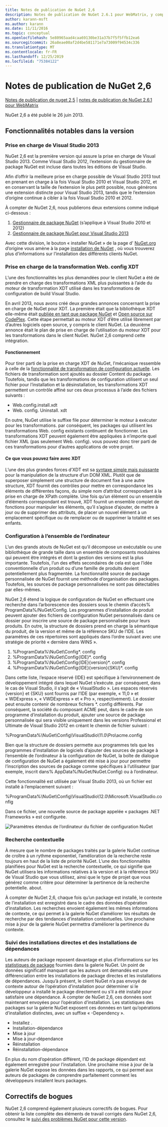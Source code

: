 ```yaml
---
title: Notes de publication de NuGet 2,6
description: Notes de publication de NuGet 2.6.1 pour WebMatrix, y compris les problèmes connus, les correctifs de bogues, les fonctionnalités ajoutées et DCR.
author: karann-msft
ms.author: karann
ms.date: 11/11/2016
ms.topic: conceptual
ms.openlocfilehash: 5e80965aad4caa69130be31a37b7f5f5ffb12ea6
ms.sourcegitcommit: 26a8eae00af2d4be581171e7a73009f94534c336
ms.translationtype: MT
ms.contentlocale: fr-FR
ms.lasthandoff: 12/25/2019
ms.locfileid: "75384122"
---
```

# <a name="nuget-26-release-notes"></a>Notes de publication de NuGet 2,6

[Notes de publication de nuget 2,5](../release-notes/nuget-2.5.md) | [notes de publication de NuGet 2.6.1 pour WebMatrix](../release-notes/nuget-2.6.1-for-webmatrix.md)

NuGet 2,6 a été publié le 26 juin 2013.

## <a name="notable-features-in-the-release"></a>Fonctionnalités notables dans la version

### <a name="support-for-visual-studio-2013"></a>Prise en charge de Visual Studio 2013

NuGet 2,6 est la première version qui assure la prise en charge de Visual Studio 2013. Comme Visual Studio 2012, l’extension du gestionnaire de package NuGet est incluse dans toutes les éditions de Visual Studio.

Afin d’offrir la meilleure prise en charge possible de Visual Studio 2013 tout en prenant en charge à la fois Visual Studio 2010 et Visual Studio 2012, et en conservant la taille de l’extension le plus petit possible, nous générons une extension distincte pour Visual Studio 2013, tandis que le l’extension d’origine continue à cibler à la fois Visual Studio 2010 et 2012.

À compter de NuGet 2,6, nous publierons deux extensions comme indiqué ci-dessous :

1. [Gestionnaire de package NuGet](https://marketplace.visualstudio.com/items?itemName=NuGetTeam.NuGetPackageManager) (s’applique à Visual Studio 2010 et 2012)
1. [Gestionnaire de package NuGet pour Visual Studio 2013](https://marketplace.visualstudio.com/items?itemName=NuGetTeam.NuGetPackageManagerforVisualStudio2013)

Avec cette division, le bouton « installer NuGet » de la page d' [NuGet.org](https://nuget.org) d’origine vous amène à la page [installation de NuGet](../install-nuget-client-tools.md) , où vous trouverez plus d’informations sur l’installation des différents clients NuGet.

<a name="xdt"></a>

### <a name="xdt-webconfig-transformation-support"></a>Prise en charge de la transformation Web. config XDT

L’une des fonctionnalités les plus demandées pour le client NuGet a été de prendre en charge des transformations XML plus puissantes à l’aide du moteur de transformation XDT utilisé dans les transformations de configuration de build Visual Studio.

En avril 2013, nous avons créé deux grandes annonces concernant la prise en charge de NuGet pour XDT. La première était que la bibliothèque XDT elle-même était [publiée en tant que package NuGet](https://nuget.org/packages/Microsoft.Web.Xdt) et [Open source sur CodePlex](http://xdt.codeplex.com/). Cette étape permettait au moteur XDT d’être utilisé librement par d’autres logiciels open source, y compris le client NuGet. La deuxième annonce était le plan de prise en charge de l’utilisation du moteur XDT pour les transformations dans le client NuGet. NuGet 2,6 comprend cette intégration.

#### <a name="how-it-works"></a>Fonctionnement

Pour tirer parti de la prise en charge XDT de NuGet, l’mécanique ressemble à celle de la [fonctionnalité de transformation de configuration actuelle](../create-packages/source-and-config-file-transformations.md).
Les fichiers de transformation sont ajoutés au dossier Content du package. Toutefois, tandis que les transformations de configuration utilisent un seul fichier pour l’installation et la désinstallation, les transformations XDT permettent un contrôle affiné sur ces deux processus à l’aide des fichiers suivants :

- Web.config.install.xdt
- Web. config. Uninstall. xdt

En outre, NuGet utilise le suffixe file pour déterminer le moteur à exécuter pour les transformations. par conséquent, les packages qui utilisent les transformations Web. config existants continuent de fonctionner. Les transformations XDT peuvent également être appliquées à n’importe quel fichier XML (pas seulement Web. config). vous pouvez donc tirer parti de ces transformations pour d’autres applications de votre projet.

#### <a name="what-you-can-do-with-xdt"></a>Ce que vous pouvez faire avec XDT

L’une des plus grandes forces d’XDT est sa [syntaxe simple mais puissante](https://docs.microsoft.com/previous-versions/aspnet/dd465326(v=vs.110)) pour la manipulation de la structure d’un DOM XML. Plutôt que de superposer simplement une structure de document fixe à une autre structure, XDT fournit des contrôles pour mettre en correspondance les éléments de différentes façons, du simple nom d’attribut correspondant à la prise en charge de XPath complète. Une fois qu’un élément ou un ensemble d’éléments correspondant est trouvé, XDT fournit un ensemble complet de fonctions pour manipuler les éléments, qu’il s’agisse d’ajouter, de mettre à jour ou de supprimer des attributs, de placer un nouvel élément à un emplacement spécifique ou de remplacer ou de supprimer la totalité et ses enfants.

### <a name="machine-wide-configuration"></a>Configuration à l’ensemble de l’ordinateur

L’un des grands atouts de NuGet est qu’il décompose un exécutable ou une bibliothèque de grande taille dans un ensemble de composants modulaires qui peuvent être intégrés et dont la gestion des versions est la plus importante. Toutefois, l’un des effets secondaires de cela est que l’idée conventionnelle d’un produit ou d’une famille de produits devient potentiellement plus fragmentée.
La fonctionnalité source de package personnalisée de NuGet fournit une méthode d’organisation des packages. Toutefois, les sources de package personnalisées ne sont pas détectables par elles-mêmes.

NuGet 2,6 étend la logique de configuration de NuGet en effectuant une recherche dans l’arborescence des dossiers sous le chemin d’accès% ProgramData%/NuGet/Config. Les programmes d’installation de produit peuvent ajouter des fichiers de configuration NuGet personnalisés dans ce dossier pour inscrire une source de package personnalisée pour leurs produits. En outre, la structure de dossiers prend en charge la sémantique du produit, de la version et même de la référence SKU de l’IDE. Les paramètres de ces répertoires sont appliqués dans l’ordre suivant avec une stratégie de priorité « dernière dans WINS ».

1. %ProgramData%\NuGet\Config\*. config
2. %ProgramData%\NuGet\Config\{IDE}\*. config
3. %ProgramData%\NuGet\Config\{IDE}\{version}\*. config
4. %ProgramData%\NuGet\Config\{IDE}\{version}\{SKU}\*. config

Dans cette liste, l’espace réservé {IDE} est spécifique à l’environnement de développement intégré dans lequel NuGet s’exécute. par conséquent, dans le cas de Visual Studio, il s’agit de « VisualStudio ». Les espaces réservés {version} et {SKU} sont fournis par l’IDE (par exemple, « 11,0 » et « WDExpress », « VWDExpress » et « Pro », respectivement). Le dossier peut ensuite contenir de nombreux fichiers *. config différents.
Par conséquent, la société du composant ACME peut, dans le cadre de son programme d’installation du produit, ajouter une source de package personnalisée qui sera visible uniquement dans les versions Professional et Ultimate de Visual Studio 2012 en créant le chemin de fichier suivant :

%ProgramData%\NuGet\Config\VisualStudio\11.0\Pro\acme.config

Bien que la structure de dossiers permette aux programmes tels que les programmes d’installation de logiciels d’ajouter des sources de package à l’ensemble de l’ordinateur à la configuration de NuGet, la boîte de dialogue de configuration de NuGet a également été mise à jour pour permettre l’inscription des sources de package comme spécifiques à l’utilisateur (par exemple, inscrit dans% AppData%/NuGet/NuGet.Config) ou à l’ordinateur.

Cette fonctionnalité est utilisée par Visual Studio 2013, où un fichier est installé à l’emplacement suivant :

%ProgramData%\NuGet\Config\VisualStudio\12.0\Microsoft.VisualStudio.config

Dans ce fichier, une nouvelle source de package appelée « packages .NET Frameworks » est configurée.

![Paramètres étendus de l’ordinateur du fichier de configuration NuGet](./media/NuGet-Config-File-Machine-Wide.png)

### <a name="contextualizing-search"></a>Recherche contextuelle

À mesure que le nombre de packages traités par la galerie NuGet continue de croître à un rythme exponentiel, l’amélioration de la recherche reste toujours en haut de la liste de priorité NuGet. L’une des fonctionnalités planifiées pour NuGet est la recherche contextuelle, ce qui signifie que NuGet utilisera les informations relatives à la version et à la référence SKU de Visual Studio que vous utilisez, ainsi que le type de projet que vous générez comme critère pour déterminer la pertinence de la recherche potentielle. about.

À compter de NuGet 2,6, chaque fois qu’un package est installé, le contexte de l’installation est enregistré dans le cadre des données d’opération d’installation.  Les recherches envoient également les mêmes informations de contexte, ce qui permet à la galerie NuGet d’améliorer les résultats de recherche par des tendances d’installation contextuelles.  Une prochaine mise à jour de la galerie NuGet permettra d’améliorer la pertinence du contexte.

### <a name="tracking-direct-installs-vs-dependency-installs"></a>Suivi des installations directes et des installations de dépendances

Les auteurs de package reposent davantage et plus d’informations sur les [statistiques de package](http://blog.nuget.org/20130226/Introducing-Package-Statistics.html) fournies dans la galerie NuGet.  Un point de données significatif manquant que les auteurs ont demandés est une différenciation entre les installations de package directes et les installations de dépendances.  Jusqu’à présent, le client NuGet n’a pas envoyé de contexte autour de l’opération d’installation pour déterminer si le développeur a installé le package directement ou s’il a été installé pour satisfaire une dépendance.
À compter de NuGet 2,6, ces données sont maintenant envoyées pour l’opération d’installation.  Les statistiques des packages sur la galerie NuGet exposent ces données en tant qu’opérations d’installation distinctes, avec un suffixe « -Dependency ».

* Installez .
* Installation-dépendance
* Mise à jour
* Mise à jour-dépendance
* Réinstallation
* Réinstallation-dépendance

En plus du nom d’opération différent, l’ID de package dépendant est également enregistré pour l’installation.  Une prochaine mise à jour de la galerie NuGet expose les données dans les rapports, ce qui permet aux auteurs de packages de comprendre parfaitement comment les développeurs installent leurs packages.

## <a name="bug-fixes"></a>Correctifs de bogues

NuGet 2,6 comprend également plusieurs correctifs de bogues. Pour obtenir la liste complète des éléments de travail corrigés dans NuGet 2,6, consultez le [suivi des problèmes NuGet pour cette version](https://nuget.codeplex.com/workitem/list/advanced?keyword=&status=Closed&type=All&priority=All&release=NuGet%202.6&assignedTo=All&component=All&sortField=LastUpdatedDate&sortDirection=Descending&page=0&reasonClosed=All).